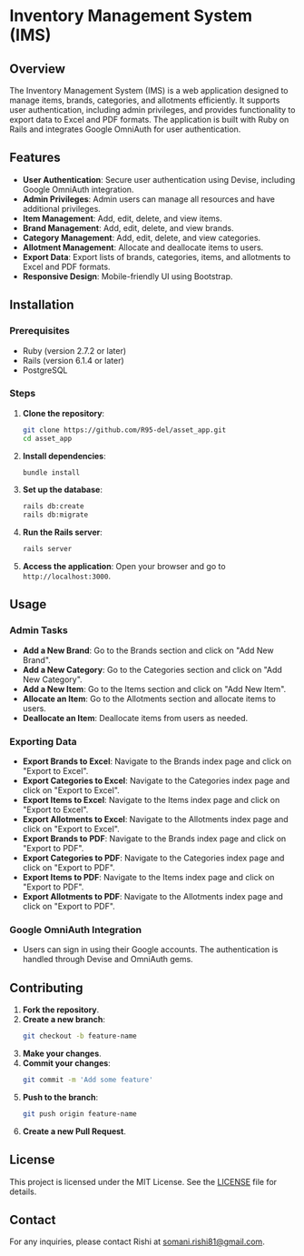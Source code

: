 # Inventory Management System (IMS)

## Overview
The Inventory Management System (IMS) is a web application designed to manage items, brands, categories, and allotments efficiently. It supports user authentication, including admin privileges, and provides functionality to export data to Excel and PDF formats. The application is built with Ruby on Rails and integrates Google OmniAuth for user authentication.

## Features
- **User Authentication**: Secure user authentication using Devise, including Google OmniAuth integration.
- **Admin Privileges**: Admin users can manage all resources and have additional privileges.
- **Item Management**: Add, edit, delete, and view items.
- **Brand Management**: Add, edit, delete, and view brands.
- **Category Management**: Add, edit, delete, and view categories.
- **Allotment Management**: Allocate and deallocate items to users.
- **Export Data**: Export lists of brands, categories, items, and allotments to Excel and PDF formats.
- **Responsive Design**: Mobile-friendly UI using Bootstrap.

## Installation
### Prerequisites
- Ruby (version 2.7.2 or later)
- Rails (version 6.1.4 or later)
- PostgreSQL

### Steps
1. **Clone the repository**:
    ```sh
    git clone https://github.com/R95-del/asset_app.git
    cd asset_app
    ```

2. **Install dependencies**:
    ```sh
    bundle install
    ```

3. **Set up the database**:
    ```sh
    rails db:create
    rails db:migrate
    ```

4. **Run the Rails server**:
    ```sh
    rails server
    ```

5. **Access the application**:
    Open your browser and go to `http://localhost:3000`.

## Usage
### Admin Tasks
- **Add a New Brand**: Go to the Brands section and click on "Add New Brand".
- **Add a New Category**: Go to the Categories section and click on "Add New Category".
- **Add a New Item**: Go to the Items section and click on "Add New Item".
- **Allocate an Item**: Go to the Allotments section and allocate items to users.
- **Deallocate an Item**: Deallocate items from users as needed.

### Exporting Data
- **Export Brands to Excel**: Navigate to the Brands index page and click on "Export to Excel".
- **Export Categories to Excel**: Navigate to the Categories index page and click on "Export to Excel".
- **Export Items to Excel**: Navigate to the Items index page and click on "Export to Excel".
- **Export Allotments to Excel**: Navigate to the Allotments index page and click on "Export to Excel".
- **Export Brands to PDF**: Navigate to the Brands index page and click on "Export to PDF".
- **Export Categories to PDF**: Navigate to the Categories index page and click on "Export to PDF".
- **Export Items to PDF**: Navigate to the Items index page and click on "Export to PDF".
- **Export Allotments to PDF**: Navigate to the Allotments index page and click on "Export to PDF".

### Google OmniAuth Integration
- Users can sign in using their Google accounts. The authentication is handled through Devise and OmniAuth gems.

## Contributing
1. **Fork the repository**.
2. **Create a new branch**:
    ```sh
    git checkout -b feature-name
    ```
3. **Make your changes**.
4. **Commit your changes**:
    ```sh
    git commit -m 'Add some feature'
    ```
5. **Push to the branch**:
    ```sh
    git push origin feature-name
    ```
6. **Create a new Pull Request**.

## License
This project is licensed under the MIT License. See the [LICENSE](LICENSE) file for details.

## Contact
For any inquiries, please contact Rishi at somani.rishi81@gmail.com.
